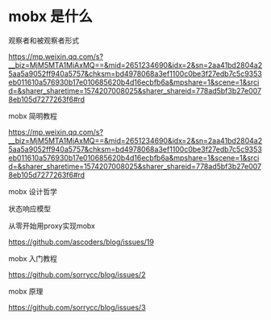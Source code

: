 # mobx 是什么

观察者和被观察者形式


https://mp.weixin.qq.com/s?__biz=MjM5MTA1MjAxMQ==&mid=2651234690&idx=2&sn=2aa41bd2804a25aa5a9052ff940a5757&chksm=bd4978068a3ef1100c0be3f27edb7c5c9353eb011610a576930b17e010685620b4d16ecbfb6a&mpshare=1&scene=1&srcid=&sharer_sharetime=1574207008025&sharer_shareid=778ad5bf3b27e0078eb105d7277263f6#rd



mobx 简明教程

https://mp.weixin.qq.com/s?__biz=MjM5MTA1MjAxMQ==&mid=2651234690&idx=2&sn=2aa41bd2804a25aa5a9052ff940a5757&chksm=bd4978068a3ef1100c0be3f27edb7c5c9353eb011610a576930b17e010685620b4d16ecbfb6a&mpshare=1&scene=1&srcid=&sharer_sharetime=1574207008025&sharer_shareid=778ad5bf3b27e0078eb105d7277263f6#rd



mobx 设计哲学

状态响应模型





从零开始用proxy实现mobx

https://github.com/ascoders/blog/issues/19





mobx 入门教程

https://github.com/sorrycc/blog/issues/2



mobx 原理

https://github.com/sorrycc/blog/issues/3